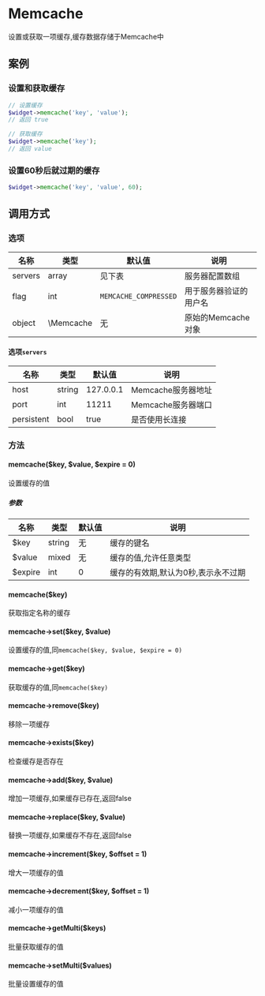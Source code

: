 Memcache
========

设置或获取一项缓存,缓存数据存储于Memcache中

案例
----

### 设置和获取缓存
```php
// 设置缓存
$widget->memcache('key', 'value');
// 返回 true

// 获取缓存
$widget->memcache('key');
// 返回 value
```

### 设置60秒后就过期的缓存
```php
$widget->memcache('key', 'value', 60);
```

调用方式
-------

### 选项

| 名称       | 类型         | 默认值                 | 说明                                                    |
|------------|--------------|------------------------|---------------------------------------------------------|
| servers    | array        | 见下表                 | 服务器配置数组                                          |
| flag       | int          | `MEMCACHE_COMPRESSED`  | 用于服务器验证的用户名                                  |
| object     | \Memcache    | 无                     | 原始的Memcache对象                                      |

#### 选项`servers`
| 名称       | 类型         | 默认值                 | 说明                                                    |
|------------|--------------|------------------------|---------------------------------------------------------|
| host       | string       | 127.0.0.1              | Memcache服务器地址                                      |
| port       | int          | 11211                  | Memcache服务器端口                                      |
| persistent | bool         | true                   | 是否使用长连接                                          |

### 方法

#### memcache($key, $value, $expire = 0)
设置缓存的值

##### 参数

| 名称      | 类型      | 默认值    | 说明                                  |
|-----------|-----------|-----------|---------------------------------------|
| $key      | string    | 无        | 缓存的键名                            |
| $value    | mixed     | 无        | 缓存的值,允许任意类型                 |
| $expire   | int       | 0         | 缓存的有效期,默认为0秒,表示永不过期   |

#### memcache($key)
获取指定名称的缓存

#### memcache->set($key, $value)
设置缓存的值,同`memcache($key, $value, $expire = 0)`

#### memcache->get($key)
获取缓存的值,同`memcache($key)`

#### memcache->remove($key)
移除一项缓存

#### memcache->exists($key)
检查缓存是否存在

#### memcache->add($key, $value)
增加一项缓存,如果缓存已存在,返回false

#### memcache->replace($key, $value)
替换一项缓存,如果缓存不存在,返回false

#### memcache->increment($key, $offset = 1)
增大一项缓存的值

#### memcache->decrement($key, $offset = 1)
减小一项缓存的值

#### memcache->getMulti($keys)
批量获取缓存的值

#### memcache->setMulti($values)
批量设置缓存的值
